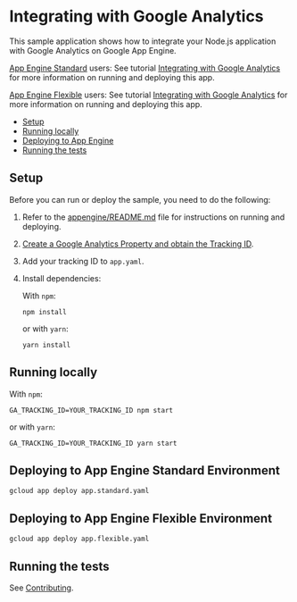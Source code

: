 # Integrating with Google Analytics

This sample application shows how to integrate your Node.js application with
Google Analytics on Google App Engine.

[App Engine Standard][appengine-std] users: See tutorial [Integrating with Google Analytics][std-tutorial] for more information on running and deploying this app.

[App Engine Flexible][appengine-flex] users: See tutorial [Integrating with Google Analytics][flex-tutorial] for more information on running and deploying this app.

* [Setup](#setup)
* [Running locally](#running-locally)
* [Deploying to App Engine](#deploying-to-app-engine)
* [Running the tests](#running-the-tests)

## Setup

Before you can run or deploy the sample, you need to do the following:

1.  Refer to the [appengine/README.md][readme] file for instructions on
    running and deploying.
1.  [Create a Google Analytics Property and obtain the Tracking ID][tracking].
1.  Add your tracking ID to `app.yaml`.
1.  Install dependencies:

    With `npm`:

        npm install

    or with `yarn`:

        yarn install

## Running locally

With `npm`:

    GA_TRACKING_ID=YOUR_TRACKING_ID npm start

or with `yarn`:

    GA_TRACKING_ID=YOUR_TRACKING_ID yarn start

## Deploying to App Engine Standard Environment

    gcloud app deploy app.standard.yaml

## Deploying to App Engine Flexible Environment

    gcloud app deploy app.flexible.yaml


## Running the tests

See [Contributing][contributing].

[appengine-flex]: https://cloud.google.com/appengine/docs/flexible/nodejs
[appengine-std]: https://cloud.google.com/appengine/docs/standard/nodejs
[flex-tutorial]: https://cloud.google.com/appengine/docs/flexible/nodejs/integrating-with-analytics
[std-tutorial]: https://cloud.google.com/appengine/docs/standard/nodejs/integrating-with-analytics
[readme]: ../README.md
[tracking]: https://support.google.com/analytics/answer/1042508
[contributing]: https://github.com/GoogleCloudPlatform/nodejs-docs-samples/blob/master/CONTRIBUTING.md
